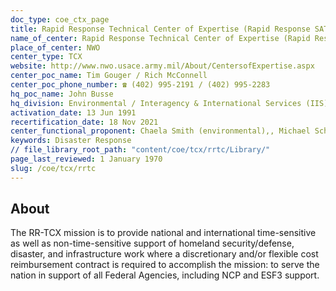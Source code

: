 ```yaml
---
doc_type: coe_ctx_page
title: Rapid Response Technical Center of Expertise (Rapid Response SATOC and Rapid Disaster Infrastructure MATOC)
name_of_center: Rapid Response Technical Center of Expertise (Rapid Response SATOC and Rapid Disaster Infrastructure MATOC)
place_of_center: NWO
center_type: TCX
website: http://www.nwo.usace.army.mil/About/CentersofExpertise.aspx
center_poc_name: Tim Gouger / Rich McConnell
center_poc_phone_number: ☎ (402) 995-2191 / (402) 995-2283
hq_poc_name: John Busse
hq_division: Environmental / Interagency & International Services (IIS)
activation_date: 13 Jun 1991
recertification_date: 18 Nov 2021
center_functional_proponent: Chaela Smith (environmental),, Michael Schultz (IIS—non-environmental)
keywords: Disaster Response
// file_library_root_path: "content/coe/tcx/rrtc/Library/"
page_last_reviewed: 1 January 1970
slug: /coe/tcx/rrtc
---
```


## About

The RR-TCX mission is to provide national and international time-sensitive as well as non-time-sensitive support of homeland security/defense, disaster, and infrastructure work where a discretionary and/or flexible cost reimbursement contract is required to accomplish the mission: to serve the nation in support of all Federal Agencies, including NCP and ESF3 support.


